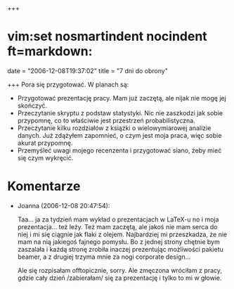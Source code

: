 +++
# vim:set nosmartindent nocindent ft=markdown:
date = "2006-12-08T19:37:02"
title = "7 dni do obrony"

+++
Pora się przygotować. W planach są:

  * Przygotować prezentację pracy. Mam już zaczętą, ale nijak nie mogę jej
    skończyć.
  * Przeczytanie skryptu z podstaw statystyki. Nic nie zaszkodzi jak sobie
    przypomnę, co to właściwie jest przestrzeń probabilistyczna.
  * Przeczytanie kilku rozdziałów z książki o wielowymiarowej analizie danych.
    Już zdążyłem zapomnieć, o czym jest moja praca, więc sobie akurat przypomnę.
  * Przemyśleć uwagi mojego recenzenta i przygotować siano, żeby mieć się czym
    wykręcić.

# Komentarze

* Joanna (2006-12-08 20:47:54): <p>Taa&#8230; ja za tydzień mam wykład o
  prezentacjach w LaTeX-u no i moja prezentacja&#8230; też leży. Też mam
  zaczętą, ale jakoś nie mam serca do niej i mi się ciągnie jak flaki z olejem.
  Najbardziej mi przeszkadza, że nie mam na nią jakiegoś fajnego pomysłu. Bo z
  jednej strony chętnie bym zaszalała i każdą stronę zrobiła inaczej prezentując
  możliwości pakietu beamer, a z drugiej trzyma mnie za nogi corporate
  design&#8230;</p>  <p>Ale się rozpisałam offtopicznie, sorry. Ale zmęczona
  wróciłam z pracy, gdzie cały dzień /zabierałam/ się za prezentację i tylko to
  mi w głowie.</p>
